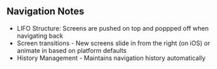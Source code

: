 ## Navigation Notes
- LIFO Structure: Screens are pushed on top and poppped off when navigating back
- Screen transitions - New screens slide in from the right (on iOS) or animate in based on platform defaults 
- History Management - Maintains navigation history automatically
